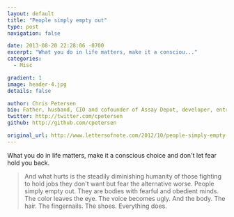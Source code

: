 ```yaml
---
layout: default
title: "People simply empty out"
type: post
navigation: false

date: 2013-08-20 22:28:06 -0700
excerpt: "What you do in life matters, make it a consciou..."
categories:
  - Misc

gradient: 1
image: header-4.jpg
details: false

author: Chris Petersen
bio: Father, husband, CIO and cofounder of Assay Depot, developer, entrepreneur and technologist.
twitter: http://twitter.com/cpetersen
github: http://github.com/cpetersen

original_url: http://www.lettersofnote.com/2012/10/people-simply-empty-out.html
---
```



What you do in life matters, make it a conscious choice and don't let fear hold you back.

 > 
 > 
 >  And what hurts is the steadily diminishing humanity of those fighting to hold jobs they don't want but fear the alternative worse. People simply empty out. They are bodies with fearful and obedient minds. The color leaves the eye. The voice becomes ugly. And the body. The hair. The fingernails. The shoes. Everything does. 
 > 
 > 
